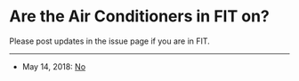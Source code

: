 # Are the Air Conditioners in FIT on?

Please post updates in the issue page if you are in FIT.

---

* May 14, 2018: [No](https://github.com/meta-inf/are-FIT-ACs-on/issues/1#issuecomment-388688746)

